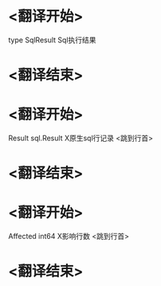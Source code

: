 
# <翻译开始>
type SqlResult
Sql执行结果
# <翻译结束>

# <翻译开始>
Result sql.Result
X原生sql行记录
<跳到行首>
# <翻译结束>

# <翻译开始>
Affected int64
X影响行数
<跳到行首>
# <翻译结束>
